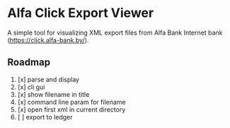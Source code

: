 # Alfa Click Export Viewer

A simple tool for visualizing XML export files from Alfa Bank Internet bank (https://click.alfa-bank.by/).

## Roadmap

1. [x] parse and display
1. [x] cli gui
1. [x] show filename in title
1. [x] command line param for filename
1. [x] open first xml in current directory
1. [ ] export to ledger
